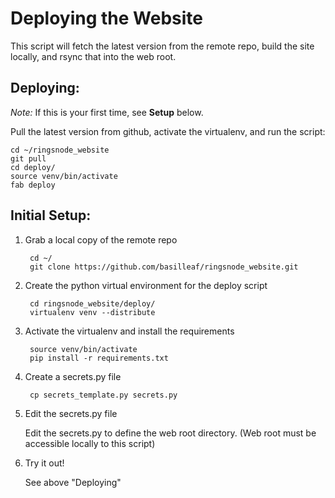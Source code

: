 # Deploying the Website

This script will fetch the latest version from the remote repo, 
build the site locally, and rsync that into the web root.

## Deploying:

_Note:_ If this is your first time, see **Setup** below. 

Pull the latest version from github, activate the virtualenv, and run the script:

    cd ~/ringsnode_website
    git pull
    cd deploy/
    source venv/bin/activate 
    fab deploy


## Initial Setup: 

1. Grab a local copy of the remote repo

        cd ~/
        git clone https://github.com/basilleaf/ringsnode_website.git


2. Create the python virtual environment for the deploy script

        cd ringsnode_website/deploy/
        virtualenv venv --distribute

3. Activate the virtualenv and install the requirements

        source venv/bin/activate
        pip install -r requirements.txt 

4. Create a secrets.py file

        cp secrets_template.py secrets.py 


5. Edit the secrets.py file

    Edit the secrets.py to define the web root directory.
    (Web root must be accessible locally to this script)

6. Try it out! 
    
    See above "Deploying"

